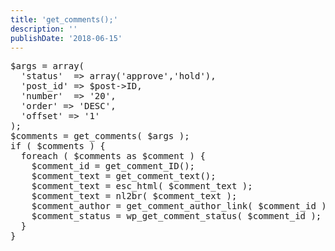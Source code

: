 ```yaml
---
title: 'get_comments();'
description: ''
publishDate: '2018-06-15'
---
```


<pre class="brush: php; title: ; notranslate" title="">$args = array(
  'status'  =&gt; array('approve','hold'),
  'post_id' =&gt; $post-&gt;ID,
  'number'  =&gt; '20',
  'order' =&gt; 'DESC',
  'offset' =&gt; '1'
);
$comments = get_comments( $args );
if ( $comments ) {
  foreach ( $comments as $comment ) {
    $comment_id = get_comment_ID();
    $comment_text = get_comment_text();
    $comment_text = esc_html( $comment_text );
    $comment_text = nl2br( $comment_text );
    $comment_author = get_comment_author_link( $comment_id );
    $comment_status = wp_get_comment_status( $comment_id );
  }
}
</pre>


